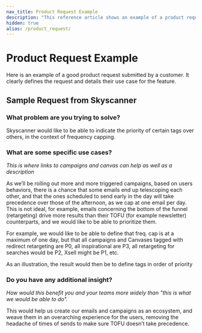 ```yaml
---
nav_title: Product Request Example
description: "This reference article shows an example of a product request."
hidden: true
alias: /product_request/
---
```


# Product Request Example
 
Here is an example of a good product request submitted by a customer. It clearly defines the request and details their use case for the feature. 
 
## Sample Request from Skyscanner
 
### What problem are you trying to solve? 
Skyscanner would like to be able to indicate the priority of certain tags over others, in the context of frequency capping.
 
### What are some specific use cases? 
_This is where links to campaigns and canvas can help as well as a description_
 
As we’ll be rolling out more and more triggered campaigns, based on users behaviors, there is a chance that some emails end up telescoping each other, and that the ones scheduled to send early in the day will take precedence over those of the afternoon, as we cap at one email per day. This is not ideal, for example, emails concerning the bottom of the funnel (retargeting) drive more results than their TOFU (for example newsletter) counterparts, and we would like to be able to prioritize them.
 
For example, we would like to be able to define that freq. cap is at a maximum of one day, but that all campaigns and Canvases tagged with redirect retargeting are P0, all inspirational are P3, all retargeting for searches would be P2, Xsell might be P1, etc.
 
As an illustration, the result would then be to define tags in order of priority
 
### Do you have any additional insight? 
_How would this benefit you and your teams more widely than "this is what we would be able to do"._

This would help us create our emails and campaigns as an ecosystem, and weave them in an overarching experience for the users, removing the headache of times of sends to make sure TOFU doesn’t take precedence.
